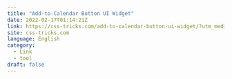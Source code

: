 ```yaml
---
title: "Add-to-Calendar Button UI Widget"
date: 2022-02-17T01:14:21Z
link: https://css-tricks.com/add-to-calendar-button-ui-widget/?utm_medium=RSS&utm_source=news.12bit.vn
site: css-tricks.com
language: English
category:
  - Link
  - tool
draft: false
---
```

